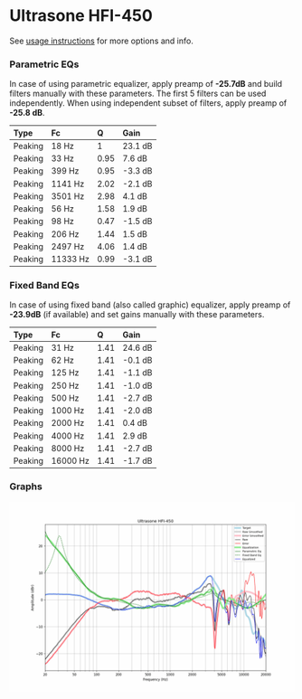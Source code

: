 # Ultrasone HFI-450
See [usage instructions](https://github.com/jaakkopasanen/AutoEq#usage) for more options and info.

### Parametric EQs
In case of using parametric equalizer, apply preamp of **-25.7dB** and build filters manually
with these parameters. The first 5 filters can be used independently.
When using independent subset of filters, apply preamp of **-25.8 dB**.

| Type    | Fc       |    Q | Gain    |
|:--------|:---------|:-----|:--------|
| Peaking | 18 Hz    | 1    | 23.1 dB |
| Peaking | 33 Hz    | 0.95 | 7.6 dB  |
| Peaking | 399 Hz   | 0.95 | -3.3 dB |
| Peaking | 1141 Hz  | 2.02 | -2.1 dB |
| Peaking | 3501 Hz  | 2.98 | 4.1 dB  |
| Peaking | 56 Hz    | 1.58 | 1.9 dB  |
| Peaking | 98 Hz    | 0.47 | -1.5 dB |
| Peaking | 206 Hz   | 1.44 | 1.5 dB  |
| Peaking | 2497 Hz  | 4.06 | 1.4 dB  |
| Peaking | 11333 Hz | 0.99 | -3.1 dB |

### Fixed Band EQs
In case of using fixed band (also called graphic) equalizer, apply preamp of **-23.9dB**
(if available) and set gains manually with these parameters.

| Type    | Fc       |    Q | Gain    |
|:--------|:---------|:-----|:--------|
| Peaking | 31 Hz    | 1.41 | 24.6 dB |
| Peaking | 62 Hz    | 1.41 | -0.1 dB |
| Peaking | 125 Hz   | 1.41 | -1.1 dB |
| Peaking | 250 Hz   | 1.41 | -1.0 dB |
| Peaking | 500 Hz   | 1.41 | -2.7 dB |
| Peaking | 1000 Hz  | 1.41 | -2.0 dB |
| Peaking | 2000 Hz  | 1.41 | 0.4 dB  |
| Peaking | 4000 Hz  | 1.41 | 2.9 dB  |
| Peaking | 8000 Hz  | 1.41 | -2.7 dB |
| Peaking | 16000 Hz | 1.41 | -1.7 dB |

### Graphs
![](./Ultrasone%20HFI-450.png)